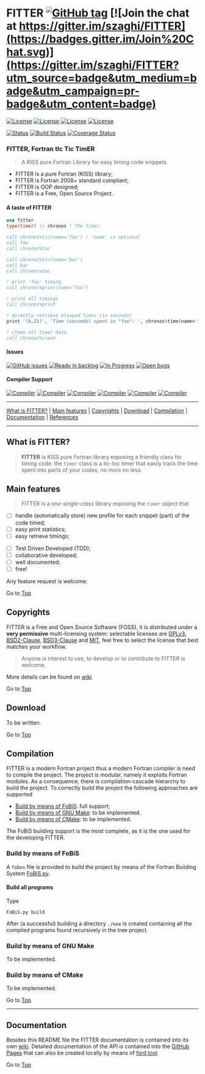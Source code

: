 <a name="top"></a>

# FITTER [![GitHub tag](https://img.shields.io/github/tag/szaghi/FITTER.svg)]() [![Join the chat at https://gitter.im/szaghi/FITTER](https://badges.gitter.im/Join%20Chat.svg)](https://gitter.im/szaghi/FITTER?utm_source=badge&utm_medium=badge&utm_campaign=pr-badge&utm_content=badge)

[![License](https://img.shields.io/badge/license-GNU%20GeneraL%20Public%20License%20v3,%20GPLv3-blue.svg)]()
[![License](https://img.shields.io/badge/license-BSD2-red.svg)]()
[![License](https://img.shields.io/badge/license-BSD3-red.svg)]()
[![License](https://img.shields.io/badge/license-MIT-red.svg)]()

[![Status](https://img.shields.io/badge/status-unstable-red.svg)]()
[![Build Status](https://travis-ci.org/szaghi/FITTER.svg?branch=master)](https://travis-ci.org/szaghi/FITTER)
[![Coverage Status](https://img.shields.io/codecov/c/github/szaghi/FITTER.svg)](http://codecov.io/github/szaghi/FITTER?branch=master)

### FITTER, Fortran tIc Tic TimER

> A KISS pure Fortran Library for easy *timing* code snippets.

- FITTER is a pure Fortran (KISS) library;
- FITTER is Fortran 2008+ standard compliant;
- FITTER is OOP designed;
- FITTER is a Free, Open Source Project.

#### A taste of FITTER

```fortran
use fitter
type(timer) :: chronos ! The timer.

call chronos%tic(name='foo') ! 'name' is optional
call foo
call chronos%toc

call chronos%tic(name='bar')
call bar
call chronos%toc

! print 'foo' timing
call chronos%print(name='foo')

! print all timings
call chronos%print

! directly retrieve elasped times (in seconds)
print '(A,I5)', 'Time (seconds) spent in "foo": ', chronos%time(name='foo') ! 'name' is optional

! clean all timer data
call chronos%clean
```

#### Issues

[![GitHub issues](https://img.shields.io/github/issues/szaghi/FITTER.svg)]()
[![Ready in backlog](https://badge.waffle.io/szaghi/FITTER.png?label=ready&title=Ready)](https://waffle.io/szaghi/FITTER)
[![In Progress](https://badge.waffle.io/szaghi/FITTER.png?label=in%20progress&title=In%20Progress)](https://waffle.io/szaghi/FITTER)
[![Open bugs](https://badge.waffle.io/szaghi/FITTER.png?label=bug&title=Open%20Bugs)](https://waffle.io/szaghi/FITTER)

#### Compiler Support

[![Compiler](https://img.shields.io/badge/GNU-v6.1.1+-brightgreen.svg)]()
[![Compiler](https://img.shields.io/badge/Intel-v16.1+-brightgreen.svg)]()
[![Compiler](https://img.shields.io/badge/IBM%20XL-not%20tested-yellow.svg)]()
[![Compiler](https://img.shields.io/badge/g95-not%20tested-yellow.svg)]()
[![Compiler](https://img.shields.io/badge/NAG-not%20tested-yellow.svg)]()
[![Compiler](https://img.shields.io/badge/PGI-not%20tested-yellow.svg)]()

---

[What is FITTER?](#what-is-FITTER) | [Main features](#main-features) | [Copyrights](#copyrights) | [Download](#download) | [Compilation](#compilation) | [Documentation](#documentation) | [References](#references)

---

## What is FITTER?

> **FITTER** is KISS pure Fortran library exposing a friendly class for *timing* code: the `timer` class is a *tic-toc* timer that easily track the time spent into parts of your codes, no more no less.

## Main features

> FITTER is a *one-single-class* library exposing the `timer` object that

+ [ ] handle (automatically store) new profile for each snippet (part) of the code timed;
+ [ ] easy print statistics;
+ [ ] easy retrieve timings;
* [ ] Test Driven Developed (TDD);
* [ ] collaborative developed;
* [ ] well documented;
* [ ] free!

Any feature request is welcome.

Go to [Top](#top)

## Copyrights

FITTER is a Free and Open Source Software (FOSS), it is distributed under a **very permissive** multi-licensing system: selectable licenses are [GPLv3](http://www.gnu.org/licenses/gpl-3.0.html), [BSD2-Clause](http://opensource.org/licenses/BSD-2-Clause), [BSD3-Clause](http://opensource.org/licenses/BSD-3-Clause) and [MIT](http://opensource.org/licenses/MIT), feel free to select the license that best matches your workflow.

> Anyone is interest to use, to develop or to contribute to FITTER is welcome.

More details can be found on [wiki](https://github.com/szaghi/FITTER/wiki/Copyrights).

Go to [Top](#top)

## Download

To be written.

Go to [Top](#top)

## Compilation

FITTER is a modern Fortran project thus a modern Fortran compiler is need to compile the project. The project is modular, namely it exploits Fortran modules. As a consequence, there is compilation-cascade hierarchy to build the project. To correctly build the project the following approaches are supported

+ [Build by means of FoBiS](#build-by-means-of-fobis): full support;
+ [Build by means of GNU Make](#build-by-means-of-gnu-make): to be implemented.
+ [Build by means of CMake](#build-by-means-of-cmake): to be implemented.

The FoBiS building support is the most complete, as it is the one used for the developing FITTER.

### Build by means of FoBiS

A `fobos` file is provided to build the project by means of the Fortran Building System [FoBiS.py](https://github.com/szaghi/FoBiS).

#### Build all programs

Type

```shell
FoBiS.py build
```

After (a successful) building a directory `./exe` is created containing all the compiled programs found recursively in the tree project.

### Build by means of GNU Make

To be implemented.

### Build by means of CMake

To be implemented.

Go to [Top](#top)

---

## Documentation

Besides this README file the FITTER documentation is contained into its own [wiki](https://github.com/szaghi/FITTER/wiki). Detailed documentation of the API is contained into the [GitHub Pages](http://szaghi.github.io/FITTER/index.html) that can also be created locally by means of [ford tool](https://github.com/cmacmackin/ford).

Go to [Top](#top)
